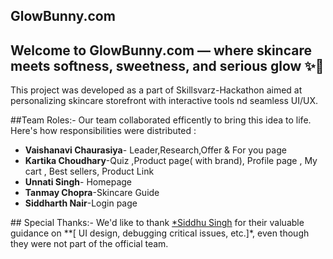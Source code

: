 ## GlowBunny.com
Welcome to GlowBunny.com — where skincare meets softness, sweetness, and serious glow ✨🐰
--
This project was developed as a part of Skillsvarz-Hackathon aimed at personalizing skincare storefront with interactive tools nd seamless UI/UX.

##Team Roles:-
Our team collaborated efficently to bring this idea to life. Here's how responsibilities were distributed :
- **Vaishanavi Chaurasiya**- Leader,Research,Offer & For you page
- **Kartika Choudhary**-Quiz ,Product page( with brand), Profile page , My cart , Best sellers, Product Link 
- **Unnati Singh**- Homepage
- **Tanmay Chopra**-Skincare Guide
- **Siddharth Nair**-Login page

## Special Thanks:-
We'd like to thank [*Siddhu Singh](https://github.com/SIDDHUX9) for their valuable guidance on **[ UI design, debugging critical issues, etc.]*, even though they were not part of the official team.


